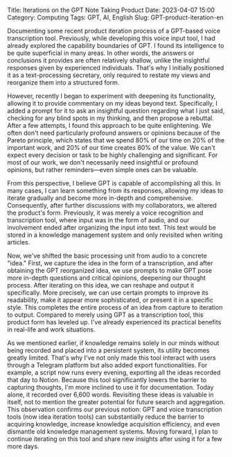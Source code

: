 Title: Iterations on the GPT Note Taking Product
Date: 2023-04-07 15:00
Category: Computing
Tags: GPT, AI, English
Slug: GPT-product-iteration-en

Documenting some recent product iteration process of a GPT-based voice transcription tool. Previously, while developing this voice input tool, I had already explored the capability boundaries of GPT. I found its intelligence to be quite superficial in many areas. In other words, the answers or conclusions it provides are often relatively shallow, unlike the insightful responses given by experienced individuals. That's why I initially positioned it as a text-processing secretary, only required to restate my views and reorganize them into a structured form.

However, recently I began to experiment with deepening its functionality, allowing it to provide commentary on my ideas beyond text. Specifically, I added a prompt for it to ask an insightful question regarding what I just said, checking for any blind spots in my thinking, and then propose a rebuttal. After a few attempts, I found this approach to be quite enlightening. We often don't need particularly profound answers or opinions because of the Pareto principle, which states that we spend 80% of our time on 20% of the important work, and 20% of our time creates 80% of the value. We can't expect every decision or task to be highly challenging and significant. For most of our work, we don't necessarily need insightful or profound opinions, but rather reminders—even simple ones can be valuable.

From this perspective, I believe GPT is capable of accomplishing all this. In many cases, I can learn something from its responses, allowing my ideas to iterate gradually and become more in-depth and comprehensive. Consequently, after further discussions with my collaborators, we altered the product's form. Previously, it was merely a voice recognition and transcription tool, where input was in the form of audio, and our involvement ended after organizing the input into text. This text would be stored in a knowledge management system and only revisited when writing articles.

Now, we've shifted the basic processing unit from audio to a concrete "idea." First, we capture the idea in the form of a transcription, and after obtaining the GPT reorganized idea, we use prompts to make GPT pose more in-depth questions and critical opinions, deepening our thought process. After iterating on this idea, we can reshape and output it specifically. More precisely, we can use certain prompts to improve its readability, make it appear more sophisticated, or present it in a specific style. This completes the entire process of an idea from capture to iteration to output. Compared to merely using GPT as a transcription tool, this product form has leveled up. I've already experienced its practical benefits in real-life and work situations.

As we mentioned earlier, if knowledge remains solely in our minds without being recorded and placed into a persistent system, its utility becomes greatly limited. That's why I've not only made this tool interact with users through a Telegram platform but also added export functionalities. For example, a script now runs every evening, exporting all the ideas recorded that day to Notion. Because this tool significantly lowers the barrier to capturing thoughts, I'm more inclined to use it for documentation. Today alone, it recorded over 6,600 words. Revisiting these ideas is valuable in itself, not to mention the greater potential for future search and aggregation. This observation confirms our previous notion: GPT and voice transcription tools (now idea iteration tools) can substantially reduce the barrier to acquiring knowledge, increase knowledge acquisition efficiency, and even dismantle old knowledge management systems. Moving forward, I plan to continue iterating on this tool and share new insights after using it for a few more days.